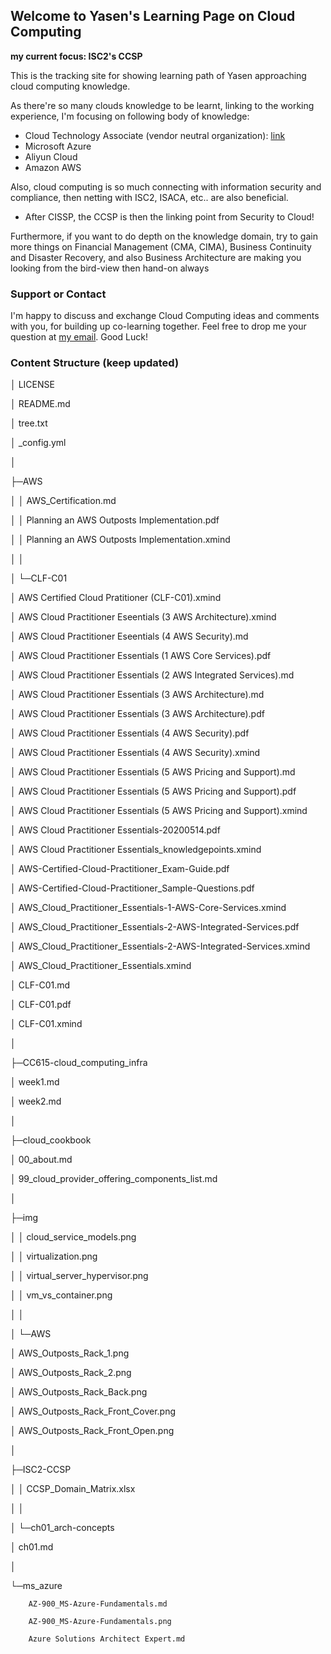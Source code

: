 ## Welcome to Yasen's Learning Page on Cloud Computing

__my current focus: ISC2's CCSP__

This is the tracking site for showing learning path of Yasen approaching cloud computing knowledge.

As there're so many clouds knowledge to be learnt, linking to the working experience, I'm focusing on following body of knowledge:

- Cloud Technology Associate (vendor neutral organization): [link](https://www.cloudcredential.org/certifications/cloud/cta/)
- Microsoft Azure
- Aliyun Cloud
- Amazon AWS

Also, cloud computing is so much connecting with information security and compliance, then netting with ISC2, ISACA, etc.. are also beneficial.

- After CISSP, the CCSP is then the linking point from Security to Cloud!

Furthermore, if you want to do depth on the knowledge domain, try to gain more things on Financial Management (CMA, CIMA), Business Continuity and Disaster Recovery, and also Business Architecture are making you looking from the bird-view then hand-on always

### Support or Contact

I'm happy to discuss and exchange Cloud Computing ideas and comments with you, for building up co-learning together. Feel free to drop me your question at [my email](mailto:xiaoqizhao@outlook.com?subject=I%20want%20to%20know:). Good Luck!

### Content Structure (keep updated)

│  LICENSE

│  README.md

│  tree.txt

│  _config.yml

│  

├─AWS

│  │  AWS_Certification.md

│  │  Planning an AWS Outposts Implementation.pdf

│  │  Planning an AWS Outposts Implementation.xmind

│  │  

│  └─CLF-C01

│          AWS Certified Cloud Pratitioner (CLF-C01).xmind

│          AWS Cloud Practitioner Eseentials (3 AWS Architecture).xmind

│          AWS Cloud Practitioner Eseentials (4 AWS Security).md

│          AWS Cloud Practitioner Essentials (1 AWS Core Services).pdf

│          AWS Cloud Practitioner Essentials (2 AWS Integrated Services).md

│          AWS Cloud Practitioner Essentials (3 AWS Architecture).md

│          AWS Cloud Practitioner Essentials (3 AWS Architecture).pdf

│          AWS Cloud Practitioner Essentials (4 AWS Security).pdf

│          AWS Cloud Practitioner Essentials (4 AWS Security).xmind

│          AWS Cloud Practitioner Essentials (5 AWS Pricing and Support).md

│          AWS Cloud Practitioner Essentials (5 AWS Pricing and Support).pdf

│          AWS Cloud Practitioner Essentials (5 AWS Pricing and Support).xmind

│          AWS Cloud Practitioner Essentials-20200514.pdf

│          AWS Cloud Practitioner Essentials_knowledgepoints.xmind

│          AWS-Certified-Cloud-Practitioner_Exam-Guide.pdf

│          AWS-Certified-Cloud-Practitioner_Sample-Questions.pdf

│          AWS_Cloud_Practitioner_Essentials-1-AWS-Core-Services.xmind

│          AWS_Cloud_Practitioner_Essentials-2-AWS-Integrated-Services.pdf

│          AWS_Cloud_Practitioner_Essentials-2-AWS-Integrated-Services.xmind

│          AWS_Cloud_Practitioner_Essentials.xmind

│          CLF-C01.md

│          CLF-C01.pdf

│          CLF-C01.xmind

│          

├─CC615-cloud_computing_infra

│      week1.md

│      week2.md

│      

├─cloud_cookbook

│      00_about.md

│      99_cloud_provider_offering_components_list.md

│      

├─img

│  │  cloud_service_models.png

│  │  virtualization.png

│  │  virtual_server_hypervisor.png

│  │  vm_vs_container.png

│  │  

│  └─AWS

│          AWS_Outposts_Rack_1.png

│          AWS_Outposts_Rack_2.png

│          AWS_Outposts_Rack_Back.png

│          AWS_Outposts_Rack_Front_Cover.png

│          AWS_Outposts_Rack_Front_Open.png

│          

├─ISC2-CCSP

│  │  CCSP_Domain_Matrix.xlsx

│  │  

│  └─ch01_arch-concepts

│          ch01.md

│          

└─ms_azure

        AZ-900_MS-Azure-Fundamentals.md
        
        AZ-900_MS-Azure-Fundamentals.png
        
        Azure Solutions Architect Expert.md
